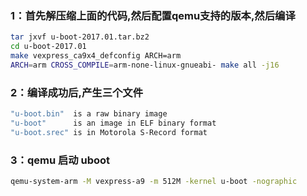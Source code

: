 ### 1：首先解压缩上面的代码,然后配置qemu支持的版本,然后编译

```bash
tar jxvf u-boot-2017.01.tar.bz2
cd u-boot-2017.01
make vexpress_ca9x4_defconfig ARCH=arm
ARCH=arm CROSS_COMPILE=arm-none-linux-gnueabi- make all -j16
```

### 2：编译成功后,产生三个文件

```bash
"u-boot.bin"  is a raw binary image
"u-boot"      is an image in ELF binary format
"u-boot.srec" is in Motorola S-Record format
```

### 3：qemu 启动 uboot

```bash
qemu-system-arm -M vexpress-a9 -m 512M -kernel u-boot -nographic
```

